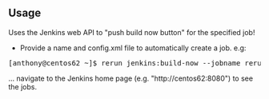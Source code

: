 Usage
-----

Uses the Jenkins web API to "push build now button" for the specified job!

* Provide a name and config.xml file to automatically create a job. e.g:
<pre>
[anthony@centos62 ~]$ rerun jenkins:build-now --jobname rerun-hello-world
</pre>
... navigate to the Jenkins home page (e.g. "http://centos62:8080") to see the jobs.
